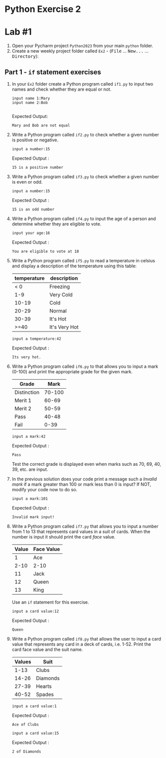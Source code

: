 # Python Exercise 2

# Lab #1


1. Open your Pycharm project `Python2023` from your main `python` folder.
1. Create a new weekly project folder called `Ex2` -  (<kbd>File</kbd> ... <kbd>New...</kbd> ... <kbd>Directory</kbd>):

## Part 1 - `if` statement exercises

1. In your `Ex2` folder create a Python program called `if1.py` to input two names and check whether they are equal or not. 
   
   ```
   input name 1:Mary
   input name 2:Bob


   ```
   Expected Output:
   ```
   Mary and Bob are not equal
   ```

1. Write a Python program called `if2.py` to check whether a given number is positive or negative.

    ```
    input a number:15
    ```
    
    Expected Output :
    ```
    15 is a positive number
    ```

1. Write a Python program called `if3.py` to check whether a given number is even or odd. 

    ```
    input a number:15
    ```
    
    Expected Output :
    ```
    15 is an odd number
    ```

1. Write a Python program called `if4.py` to input the age of a person and determine whether they are eligible to vote. 

    ```
    input your age:16
    ```
    
    Expected Output :
    ```
    You are eligible to vote at 18
    ```

1. Write a Python program called `if5.py` to read a temperature in celsius and display a description of the temperature using this table: 

    | temperature   |  description |
    |----------| ---- |
    | < 0 | Freezing 
    | 1-9 | Very Cold 
    | 10-19 | Cold 
    | 20-29 | Normal
    | 30-39 | It's Hot
    | >=40 | It's Very Hot

    ```
    input a temperature:42
    ```
    
    Expected Output :
    ```
    Its very hot.
    ```



1.	Write a Python program called `if6.py` to that allows you to input a mark (0-100) and print the appropriate grade for the given mark.

	| Grade	      | Mark    |
	|-------------|---------|
	| Distinction |	70-100 |
	| Merit 1 	  | 60-69  |
	| Merit 2 	  | 50-59  |
	| Pass 		  | 40-48  |
	| Fail 		  | 0-39   |

    ```
    input a mark:42
    ```
    
    Expected Output :
    ```
    Pass
    ```

	Test the correct grade is displayed even when marks such as 70, 69, 40, 39, etc. are input.

1.	In the previous solution does your code print a message such a *Invalid mark* if a mark greater than 100 or mark less than 0 is input? 
	If NOT, modify your code now to do so.

    ```
    input a mark:101
    ```
    
    Expected Output :
    ```
    Invalid mark input!
    ```

1.	Write a Python program called `if7.py` that allows you to input a number from 1 to 13 that represents card values in a suit of cards. 
	When the number is input it should print the card *face* value.
	
	| Value | Face Value |
	|-------|------------|
	| 1		| Ace        |
	| 2-10	| 2-10      |
	| 11 	| Jack       | 
	| 12	| Queen      |
	| 13	| King       |

	Use an ``if`` statement for this exercise.

    ```
    input a card value:12
    ```
    
    Expected Output :
    ```
    Queen
    ```

	
5.	Write a Python program called `if8.py` that allows the user to input a card value that represents any card in a deck of cards, i.e. 1-52.
	Print the card face value and the suit name.

	| Values | Suit     |
	|--------|----------|
	| 1-13	 | Clubs    |
	| 14-26 | Diamonds |
	| 27-39 | Hearts   |
	| 40-52 | Spades   |
		
    ```
    input a card value:1
    ```
    
    Expected Output :
    ```
    Ace of Clubs
    ```

    ```
    input a card value:15
    ```
    
    Expected Output :
    ```
    2 of Diamonds
    ```
